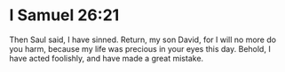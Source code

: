 # I Samuel 26:21

Then Saul said, I have sinned. Return, my son David, for I will no more do you harm, because my life was precious in your eyes this day. Behold, I have acted foolishly, and have made a great mistake.
